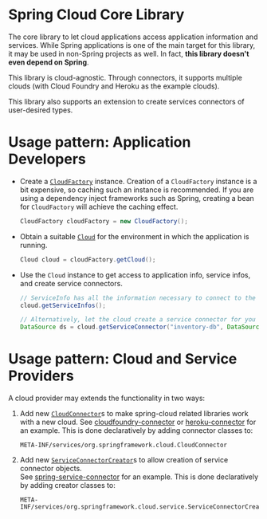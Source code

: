 Spring Cloud Core Library
=========================

The core library to let cloud applications access application information and services.
While Spring applications is one of the main target for this library, it may be used in 
non-Spring projects as well. In fact, **this library doesn't even depend on Spring**.

This library is cloud-agnostic. Through connectors, it supports multiple clouds 
(with Cloud Foundry and Heroku as the example clouds).

This library also supports an extension to create services connectors of user-desired types.

Usage pattern: Application Developers
=====================================

* Create a [`CloudFactory`](src/main/java/org/springframework/cloud/CloudFactory.java) instance. 
  Creation of a `CloudFactory` instance is a bit expensive, so caching such an instance is recommended.
  If you are using a dependency inject frameworks such as Spring, creating a bean for `CloudFactory`
  will achieve the caching effect.

    ```java
    CloudFactory cloudFactory = new CloudFactory();
    ```
* Obtain a suitable [`Cloud`](src/main/java/org/springframework/cloud/Cloud.java) for the environment 
  in which the application is running.
  
    ```java
    Cloud cloud = cloudFactory.getCloud();
    ```

* Use the `Cloud` instance to get access to application info, service infos, and create service 
  connectors.

    ```java
    // ServiceInfo has all the information necessary to connect to the underlying service
    cloud.getServiceInfos();
    ```
    
    ```java
    // Alternatively, let the cloud create a service connector for you
    DataSource ds = cloud.getServiceConnector("inventory-db", DataSource.class, null /* default config */);
    ```
    
Usage pattern: Cloud and Service Providers
==========================================
A cloud provider may extends the functionality in two ways:

1. Add new [`CloudConnector`](src/main/java/org/springframework/cloud/CloudConnector.java)s to make 
   spring-cloud related libraries work with a new cloud. 
   See [cloudfoundry-connector](../cloudfoundry-connector) 
   or [heroku-connector](../heroku-connector) for an example. 
   This is done declaratively by adding connector classes to:
    ```
    META-INF/services/org.springframework.cloud.CloudConnector
    ````
2. Add new [`ServiceConnectorCreator`](src/main/java/org/springframework/cloud/service/ServiceConnectorCreator.java)s 
   to allow creation of service connector objects.	
   See [spring-service-connector](../spring-service-connector) for an example. 
   This is done declaratively by adding creator classes to: 
	```
    META-INF/services/org.springframework.cloud.service.ServiceConnectorCreator
	```